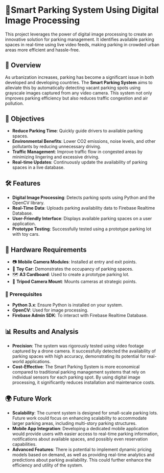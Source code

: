 # 🚗Smart Parking System Using Digital Image Processing

This project leverages the power of digital image processing to create an innovative solution for parking management. It identifies available parking spaces in real-time using live video feeds, making parking in crowded urban areas more efficient and hassle-free.

## 📜 Overview

As urbanization increases, parking has become a significant issue in both developed and developing countries. The **Smart Parking System** aims to alleviate this by automatically detecting vacant parking spots using grayscale images captured from any video camera. This system not only improves parking efficiency but also reduces traffic congestion and air pollution.

## 🎯 Objectives

- **Reduce Parking Time**: Quickly guide drivers to available parking spaces.
- **Environmental Benefits**: Lower CO2 emissions, noise levels, and other pollutants by reducing unnecessary driving.
- **Traffic Management**: Improve traffic flow in congested areas by minimizing lingering and excessive driving.
- **Real-time Updates**: Continuously update the availability of parking spaces in a live database.

## 🛠️ Features

- **Digital Image Processing**: Detects parking spots using Python and the OpenCV library.
- **Real-Time Data**: Uploads parking availability data to Firebase Realtime Database.
- **User-Friendly Interface**: Displays available parking spaces on a user application.
- **Prototype Testing**: Successfully tested using a prototype parking lot with toy cars.

## 🧰 Hardware Requirements

- 📷 **Mobile Camera Modules**: Installed at entry and exit points.
- 🚗 **Toy Car**: Demonstrates the occupancy of parking spaces.
- 🗺️ **A3 Cardboard**: Used to create a prototype parking lot.
- 🎥 **Tripod Camera Mount**: Mounts cameras at strategic points.

### 🚀 Prerequisites

- **Python 3.x**: Ensure Python is installed on your system.
- **OpenCV**: Used for image processing.
- **Firebase Admin SDK**: To interact with Firebase Realtime Database.

## 📊 Results and Analysis

- **Precision**: The system was rigorously tested using video footage captured by a drone camera. It successfully detected the availability of parking spaces with high accuracy, demonstrating its potential for real-world applications.
- **Cost-Effective**: The Smart Parking System is more economical compared to traditional parking management systems that rely on individual sensors for each parking spot. By using digital image processing, it significantly reduces installation and maintenance costs.

## 🌍 Future Work

- **Scalability**: The current system is designed for small-scale parking lots. Future work could focus on enhancing scalability to accommodate larger parking areas, including multi-story parking structures.
- **Mobile App Integration**: Developing a dedicated mobile application would provide users with easier access to real-time parking information, notifications about available spaces, and possibly even reservation capabilities.
- **Advanced Features**: There is potential to implement dynamic pricing models based on demand, as well as providing real-time analytics and predictions about parking availability. This could further enhance the efficiency and utility of the system.
